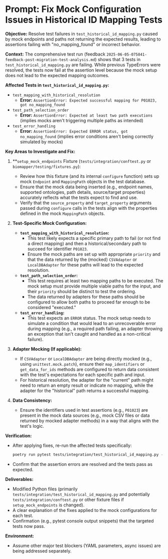 # Prompt: Fix Mock Configuration Issues in Historical ID Mapping Tests

**Objective:** Resolve test failures in `test_historical_id_mapping.py` caused by mock endpoints and paths not returning the expected results, leading to assertions failing with "no_mapping_found" or incorrect behavior.

**Context:**
The comprehensive test run (feedback `2025-06-05-075841-feedback-post-migration-test-analysis.md`) shows that 3 tests in `test_historical_id_mapping.py` are failing. While previous TypeErrors were resolved, the tests now fail at the assertion level because the mock setup does not lead to the expected mapping outcomes.

**Affected Tests in `test_historical_id_mapping.py`:**

*   `test_mapping_with_historical_resolution`
    *   **Error:** `AssertionError: Expected successful mapping for P01023, got no_mapping_found`
*   `test_path_selection_order`
    *   **Error:** `AssertionError: Expected at least two path executions` (implies mocks aren't triggering multiple paths as intended)
*   `test_error_handling`
    *   **Error:** `AssertionError: Expected ERROR status, got no_mapping_found` (implies error conditions aren't being correctly simulated by mocks)

**Key Areas to Investigate and Fix:**

1.  **`setup_mock_endpoints` Fixture (`tests/integration/conftest.py` or `biomapper/testing/fixtures.py`):
    *   Review how this fixture (and its internal `configure` function) sets up mock `Endpoint` and `MappingPath` objects in the test database.
    *   Ensure that the mock data being inserted (e.g., endpoint names, supported ontologies, path details, source/target properties) accurately reflects what the tests expect to find and use.
    *   Verify that the `source_property` and `target_property` arguments passed during `configure` calls in the tests align with the properties defined in the mock `MappingPath` objects.

2.  **Test-Specific Mock Configuration:**
    *   **`test_mapping_with_historical_resolution`:**
        *   This test likely expects a specific primary path to fail (or not find a direct mapping) and then a historical/secondary path to succeed for identifier `P01023`.
        *   Ensure the mock paths are set up with appropriate `priority` and that the data returned by the (mocked) `CSVAdapter` or `LocalDBAdapter` for these paths will lead to the expected resolution.
    *   **`test_path_selection_order`:**
        *   This test requires at least two mapping paths to be executed. The mock setup must provide multiple viable paths for the input, and their `priority` should be distinct to test the ordering.
        *   The data returned by adapters for these paths should be configured to allow both paths to proceed far enough to be considered "executed."
    *   **`test_error_handling`:**
        *   This test expects an `ERROR` status. The mock setup needs to simulate a condition that would lead to an unrecoverable error during mapping (e.g., a required path failing, an adapter throwing an exception that isn't caught and handled as a non-critical failure).

3.  **Adapter Mocking (If applicable):**
    *   If `CSVAdapter` or `LocalDBAdapter` are being directly mocked (e.g., using `unittest.mock.patch`), ensure their `map_identifiers` or `get_data_for_ids` methods are configured to return data consistent with the test's expectations for each specific path and input.
    *   For historical resolution, the adapter for the "current" path might need to return an empty result or indicate no mapping, while the adapter for the "historical" path returns a successful mapping.

4.  **Data Consistency:**
    *   Ensure the identifiers used in test assertions (e.g., `P01023`) are present in the mock data sources (e.g., mock CSV files or data returned by mocked adapter methods) in a way that aligns with the test's logic.

**Verification:**

*   After applying fixes, re-run the affected tests specifically:
    ```bash
    poetry run pytest tests/integration/test_historical_id_mapping.py -k "test_mapping_with_historical_resolution or test_path_selection_order or test_error_handling" -v
    ```
*   Confirm that the assertion errors are resolved and the tests pass as expected.

**Deliverables:**

*   Modified Python files (primarily `tests/integration/test_historical_id_mapping.py` and potentially `tests/integration/conftest.py` or other fixture files if `setup_mock_endpoints` is changed).
*   A clear explanation of the fixes applied to the mock configurations for each test.
*   Confirmation (e.g., pytest console output snippets) that the targeted tests now pass.

**Environment:**

*   Assume other major test blockers (YAML parameters, async issues) are being addressed separately.
